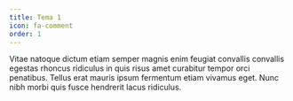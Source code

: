 ```yaml
---
title: Tema 1
icon: fa-comment
order: 1
---
```



Vitae natoque dictum etiam semper magnis enim feugiat convallis convallis egestas rhoncus ridiculus in quis risus amet curabitur tempor orci penatibus.  Tellus erat mauris ipsum fermentum etiam vivamus eget. Nunc nibh morbi quis fusce hendrerit lacus ridiculus.


